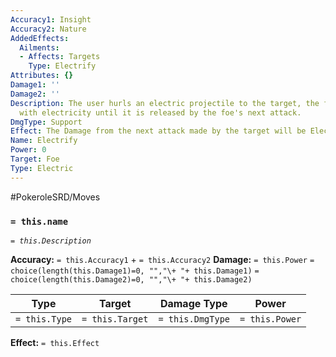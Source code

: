 ```yaml
---
Accuracy1: Insight
Accuracy2: Nature
AddedEffects:
  Ailments:
  - Affects: Targets
    Type: Electrify
Attributes: {}
Damage1: ''
Damage2: ''
Description: The user hurls an electric projectile to the target, the foe is charged
  with electricity until it is released by the foe's next attack.
DmgType: Support
Effect: The Damage from the next attack made by the target will be Electric Type.
Name: Electrify
Power: 0
Target: Foe
Type: Electric
---
```


#PokeroleSRD/Moves

### `= this.name` 
*`= this.Description`*

**Accuracy:** `= this.Accuracy1` + `= this.Accuracy2`
**Damage:** `= this.Power` `= choice(length(this.Damage1)=0, "","\+ "+ this.Damage1)` `= choice(length(this.Damage2)=0, "","\+ "+ this.Damage2)`

| Type          | Target          | Damage Type          | Power          |
| ------------- | --------------- | ---------------- | -------------- |
| `= this.Type` | `= this.Target` | `= this.DmgType` | `= this.Power` | 

**Effect:** `= this.Effect`